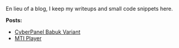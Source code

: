 
En lieu of a blog, I keep my writeups and small code snippets here.

**Posts:**

- [CyberPanel Babuk Variant](./CyberPanel%20Babuk%20Variant/)
- [MTI Player](./MTI%20Player/)
